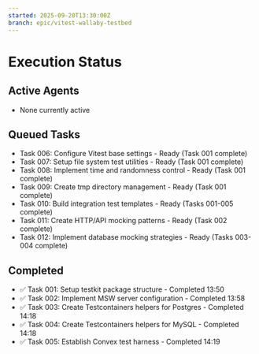 ```yaml
---
started: 2025-09-20T13:30:00Z
branch: epic/vitest-wallaby-testbed
---
```


# Execution Status

## Active Agents

- None currently active

## Queued Tasks

- Task 006: Configure Vitest base settings - Ready (Task 001 complete)
- Task 007: Setup file system test utilities - Ready (Task 001 complete)
- Task 008: Implement time and randomness control - Ready (Task 001 complete)
- Task 009: Create tmp directory management - Ready (Task 001 complete)
- Task 010: Build integration test templates - Ready (Tasks 001-005 complete)
- Task 011: Create HTTP/API mocking patterns - Ready (Task 002 complete)
- Task 012: Implement database mocking strategies - Ready (Tasks 003-004 complete)

## Completed

- ✅ Task 001: Setup testkit package structure - Completed 13:50
- ✅ Task 002: Implement MSW server configuration - Completed 13:58
- ✅ Task 003: Create Testcontainers helpers for Postgres - Completed 14:18
- ✅ Task 004: Create Testcontainers helpers for MySQL - Completed 14:18
- ✅ Task 005: Establish Convex test harness - Completed 14:19